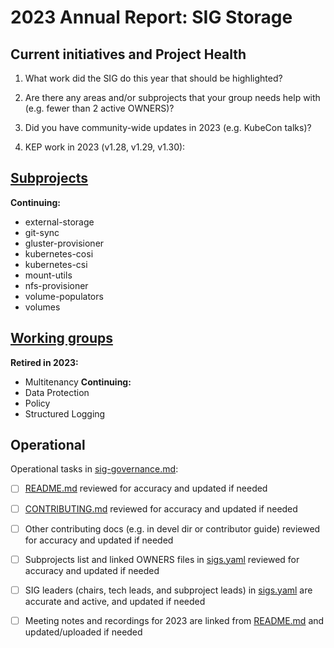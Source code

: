 # 2023 Annual Report: SIG Storage

## Current initiatives and Project Health

1. What work did the SIG do this year that should be highlighted?

<!--
   Some example items that might be worth highlighting:
   - Major KEP advancement
   - Important initiatives that aren't tracked via KEPs
   - Paying down significant tech debt
   - Governance and leadership changes
-->

2. Are there any areas and/or subprojects that your group needs help with (e.g. fewer than 2 active OWNERS)?


3. Did you have community-wide updates in 2023 (e.g. KubeCon talks)?

<!--
  Examples include links to email, slides, or recordings.
-->

4. KEP work in 2023 (v1.28, v1.29, v1.30):
<!--
   TODO: Uncomment the following auto-generated list of KEPs, once reviewed & updated for correction.

   Note: This list is generated from the KEP metadata in kubernetes/enhancements repository.
      If you find any discrepancy in the generated list here, please check the KEP metadata.
      Please raise an issue in kubernetes/community, if the KEP metadata is correct but the generated list is incorrect.
-->

<!-- 
  - Alpha
    - [3751 - Kubernetes Volume Provisioned IO](https://github.com/kubernetes/enhancements/tree/master/keps/sig-storage/3751-volume-attributes-class) - v1.29

  - Beta
    - [3476 - Volume Group Snapshot](https://github.com/kubernetes/enhancements/tree/master/keps/sig-storage/3476-volume-group-snapshot) - v1.29
    - [3762 - PersistentVolume last phase transition time](https://github.com/kubernetes/enhancements/tree/master/keps/sig-storage/3762-persistent-volume-last-phase-transition-time) - v1.29

  - Stable
    - [2268 - non graceful shutdown](https://github.com/kubernetes/enhancements/tree/master/keps/sig-storage/2268-non-graceful-shutdown) - v1.28
    - [2485 - ReadWriteOncePod PersistentVolume AccessMode](https://github.com/kubernetes/enhancements/tree/master/keps/sig-storage/2485-read-write-once-pod-pv-access-mode) - v1.29
    - [3107 - SecretRef field addition to NodeExpandVolume request](https://github.com/kubernetes/enhancements/tree/master/keps/sig-storage/3107-csi-nodeexpandsecret) - v1.29
    - [3141 - Prevent unauthorised volume mode conversion](https://github.com/kubernetes/enhancements/tree/master/keps/sig-storage/3141-prevent-volume-mode-conversion) - v1.30
    - [3294 - Provision volumes from cross-namespace snapshots](https://github.com/kubernetes/enhancements/tree/master/keps/sig-storage/3294-provision-volumes-from-cross-namespace-snapshots) - v1.29
    - [3333 - Retroactive default StorageClass assignment](https://github.com/kubernetes/enhancements/tree/master/keps/sig-storage/3333-retroactive-default-storage-class) - v1.28
    - [3756 - Robust VolumeManager reconstruction after kubelet restart](https://github.com/kubernetes/enhancements/tree/master/keps/sig-storage/3756-volume-reconstruction) - v1.30 -->

## [Subprojects](https://git.k8s.io/community/sig-storage#subprojects)


**Continuing:**
  - external-storage
  - git-sync
  - gluster-provisioner
  - kubernetes-cosi
  - kubernetes-csi
  - mount-utils
  - nfs-provisioner
  - volume-populators
  - volumes

## [Working groups](https://git.k8s.io/community/sig-storage#working-groups)

**Retired in 2023:**
 - Multitenancy
**Continuing:**
 - Data Protection
 - Policy
 - Structured Logging

## Operational

Operational tasks in [sig-governance.md]:
- [ ] [README.md] reviewed for accuracy and updated if needed
- [ ] [CONTRIBUTING.md] reviewed for accuracy and updated if needed
- [ ] Other contributing docs (e.g. in devel dir or contributor guide) reviewed for accuracy and updated if needed
- [ ] Subprojects list and linked OWNERS files in [sigs.yaml] reviewed for accuracy and updated if needed
- [ ] SIG leaders (chairs, tech leads, and subproject leads) in [sigs.yaml] are accurate and active, and updated if needed
- [ ] Meeting notes and recordings for 2023 are linked from [README.md] and updated/uploaded if needed


[CONTRIBUTING.md]: https://git.k8s.io/community/sig-storage/CONTRIBUTING.md
[sig-governance.md]: https://git.k8s.io/community/committee-steering/governance/sig-governance.md
[README.md]: https://git.k8s.io/community/sig-storage/README.md
[sigs.yaml]: https://git.k8s.io/community/sigs.yaml
[devel]: https://git.k8s.io/community/contributors/devel/README.md
